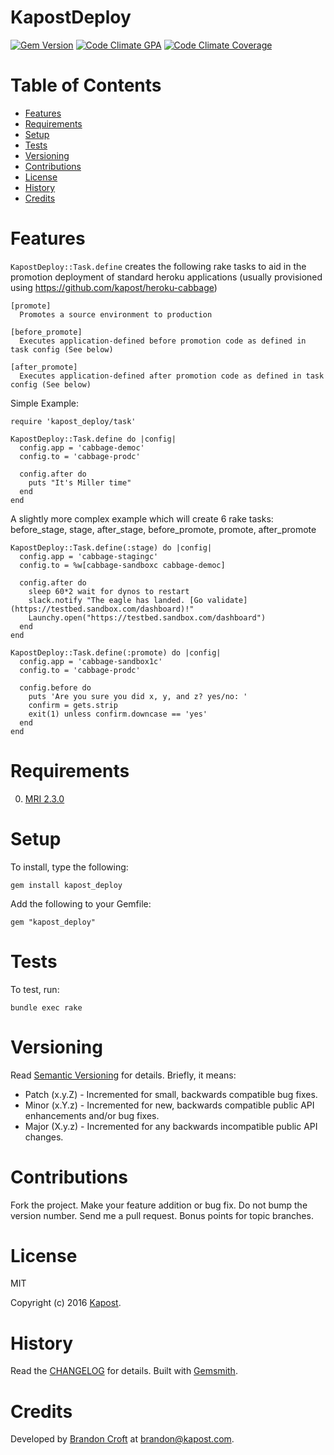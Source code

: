# KapostDeploy

[![Gem Version](https://badge.fury.io/rb/kapost_deploy.svg)](http://badge.fury.io/rb/kapost_deploy)
[![Code Climate GPA](https://codeclimate.com/github/kapost/kapost_deploy.svg)](https://codeclimate.com/github/kapost/kapost_deploy)
[![Code Climate Coverage](https://codeclimate.com/github/kapost/kapost_deploy/coverage.svg)](https://codeclimate.com/github/kapost/kapost_deploy)

<!-- Tocer[start]: Auto-generated, don't remove. -->

# Table of Contents

- [Features](#features)
- [Requirements](#requirements)
- [Setup](#setup)
- [Tests](#tests)
- [Versioning](#versioning)
- [Contributions](#contributions)
- [License](#license)
- [History](#history)
- [Credits](#credits)

<!-- Tocer[finish]: Auto-generated, don't remove. -->

# Features

`KapostDeploy::Task.define` creates the following rake tasks to aid in the promotion deployment of
standard heroku applications (usually provisioned using https://github.com/kapost/heroku-cabbage)

    [promote]
      Promotes a source environment to production

    [before_promote]
      Executes application-defined before promotion code as defined in task config (See below)

    [after_promote]
      Executes application-defined after promotion code as defined in task config (See below)

Simple Example:

    require 'kapost_deploy/task'

    KapostDeploy::Task.define do |config|
      config.app = 'cabbage-democ'
      config.to = 'cabbage-prodc'

      config.after do
        puts "It's Miller time"
      end
    end

A slightly more complex example which will create 6 rake tasks: before_stage, stage,
after_stage, before_promote, promote, after_promote

    KapostDeploy::Task.define(:stage) do |config|
      config.app = 'cabbage-stagingc'
      config.to = %w[cabbage-sandboxc cabbage-democ]

      config.after do
        sleep 60*2 wait for dynos to restart
        slack.notify "The eagle has landed. [Go validate](https://testbed.sandbox.com/dashboard)!"
        Launchy.open("https://testbed.sandbox.com/dashboard")
      end
    end

    KapostDeploy::Task.define(:promote) do |config|
      config.app = 'cabbage-sandbox1c'
      config.to = 'cabbage-prodc'

      config.before do
        puts 'Are you sure you did x, y, and z? yes/no: '
        confirm = gets.strip
        exit(1) unless confirm.downcase == 'yes'
      end
    end

# Requirements

0. [MRI 2.3.0](https://www.ruby-lang.org)

# Setup

To install, type the following:

    gem install kapost_deploy

Add the following to your Gemfile:

    gem "kapost_deploy"

# Tests

To test, run:

    bundle exec rake

# Versioning

Read [Semantic Versioning](http://semver.org) for details. Briefly, it means:

- Patch (x.y.Z) - Incremented for small, backwards compatible bug fixes.
- Minor (x.Y.z) - Incremented for new, backwards compatible public API enhancements and/or bug fixes.
- Major (X.y.z) - Incremented for any backwards incompatible public API changes.

# Contributions

Fork the project.
Make your feature addition or bug fix.
Do not bump the version number.
Send me a pull request. Bonus points for topic branches.

# License

MIT

Copyright (c) 2016 [Kapost](http://engineering.kapost.com).

# History

Read the [CHANGELOG](CHANGELOG.md) for details.
Built with [Gemsmith](https://github.com/bkuhlmann/gemsmith).

# Credits

Developed by [Brandon Croft](http://brandoncroft.com) at [brandon@kapost.com](mailto:brandon@kapost.com).
